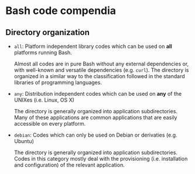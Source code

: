 Bash code compendia
===================

Directory organization
----------------------

- `all`: Platform independent library codes which can be used on **all** platforms running Bash.

  Almost all codes are in pure Bash without any external dependencies or, with well-known and versatile dependencies
  (e.g. `curl`).  The directory is organized in a similar way to the classification followed in the standard libraries
  of programming languages.

- `any`: Distribution independent codes which can be used on **any** of the UNIXes (i.e. Linux, OS X)

  The directory is generally organized into application subdirectories.  Many of these applications are common
  applications that are easily accessible on every platform.

- `debian`: Codes which can only be used on Debian or derivaties (e.g. Ubuntu)

  The directory is generally organized into application subdirectories.  Codes in this category mostly deal with the
  provisioning (i.e. installation and configuration) of the relevant application.
